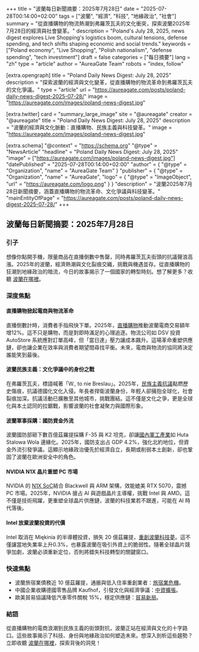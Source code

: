 +++
title = "波蘭每日新聞摘要：2025年7月28日"
date = "2025-07-28T00:14:00+02:00"
tags = ["波蘭", "經濟", "科技", "地緣政治", "社會"]
summary = "從直播購物的物流熱潮到弗羅茨瓦夫的文化衝突，探索波蘭2025年7月28日的經濟與社會變革。"
description = "Poland's July 28, 2025, news digest explores Live Shopping's logistics boom, cultural tensions, defense spending, and tech shifts shaping economic and social trends."
keywords = ["Poland economy", "Live Shopping", "Polish nationalism", "defense spending", "tech investment"]
draft = false
categories = ["每日摘要"]
lang = "zh"
type = "article"
author = "AureaGate Team"
robots = "index, follow"

[extra.opengraph]
title = "Poland Daily News Digest: July 28, 2025"
description = "探索波蘭的經濟與文化變革，從直播購物的物流革命到弗羅茨瓦夫的文化爭議。"
type = "article"
url = "https://aureagate.com/posts/poland-daily-news-digest-2025-07-28/"
image = "https://aureagate.com/images/poland-news-digest.jpg"

[extra.twitter]
card = "summary_large_image"
site = "@aureagate"
creator = "@aureagate"
title = "Poland Daily News Digest: July 28, 2025"
description = "波蘭的經濟與文化脈動：直播購物、民族主義與科技變革。"
image = "https://aureagate.com/images/poland-news-digest.jpg"

[extra.schema]
"@context" = "https://schema.org"
"@type" = "NewsArticle"
"headline" = "Poland Daily News Digest: July 28, 2025"
"image" = ["https://aureagate.com/images/poland-news-digest.jpg"]
"datePublished" = "2025-07-28T00:14:00+02:00"
"author" = { "@type" = "Organization", "name" = "AureaGate Team" }
"publisher" = { "@type" = "Organization", "name" = "AureaGate", "logo" = { "@type" = "ImageObject", "url" = "https://aureagate.com/logo.png" } }
"description" = "波蘭2025年7月28日新聞摘要，涵蓋直播購物的物流革命、文化爭議與科技變革。"
"mainEntityOfPage" = "https://aureagate.com/posts/poland-daily-news-digest-2025-07-28/"
+++


## 波蘭每日新聞摘要：2025年7月28日

### 引子
想像你點開手機，限量商品在直播倒數中售罄，同時弗羅茨瓦夫街頭的抗議聲浪高漲。2025年的波蘭，經濟熱潮與文化裂痕交織，挑戰與機遇並存。從直播購物的狂潮到地緣政治的暗流，今日的故事揭示了一個國家的轉型時刻。想了解更多？收聽 <a href="https://aureagate.com/posts/280725-news-podcast/">波蘭在哪裡</a>。

### 深度焦點

#### 直播購物掀起電商與物流革命
直播倒數計時，消費者手指飛快下單。2025年，<a href="https://aureagate.com/posts/live-shopping-revolutionizes-logistics-ecommerce/">直播購物</a>推動波蘭電商交易額年增12%。這不只是購物，而是對即時滿足的心理追逐。物流公司如 DSV 投資 AutoStore 系統應對訂單高峰，但「當日達」壓力讓成本飆升。這場革命重塑供應鏈，卻也讓企業在效率與消費者期望間尋找平衡。未來，電商與物流的協同將決定誰能笑到最後。

#### 波蘭民族主義：文化爭議中的身份之戰
在弗羅茨瓦夫，標語喊著「W., to nie Breslau」。2025年，<a href="https://aureagate.com/posts/polish-nationalism-cultural-identity-conflict/">民族主義抗議</a>點燃歷史傷痕，抗議德國化文化入侵。年長者捍衛波蘭身份，年輕人卻擁抱全球化，社會裂痕加深。抗議活動已擴散至其他城市，挑戰團結。這不僅是文化之爭，更是全球化與本土認同的拉鋸戰，影響波蘭的社會凝聚力與國際形象。

#### 波蘭軍事採購：國防資金外流
波蘭國防部砸下數百億茲羅提採購 F-35 與 K2 坦克，卻讓<a href="https://aureagate.com/posts/poland-military-procurement-geopolitical-funds-flow/">國內軍工產業</a>如 Huta Stalowa Wola 邊緣化。2025年，國防支出占 GDP 4.2%，強化北約地位，但資金外流引發爭議。這顯示地緣政治優先於經濟自立，長期或削弱本土創新，卻也鞏固了波蘭在歐洲安全中的角色。

#### NVIDIA N1X 晶片重塑 PC 市場
NVIDIA 的 <a href="https://aureagate.com/posts/nvidia-n1x-soc/">N1X SoC</a>結合 Blackwell 與 ARM 架構，效能媲美 RTX 5070，震撼 PC 市場。2025年，NVIDIA 搶占 AI 與遊戲晶片主導權，挑戰 Intel 與 AMD。這不僅是技術飛躍，更重塑全球晶片供應鏈，波蘭的科技業若不跟進，可能在 AI 時代落後。

#### Intel 放棄波蘭投資的代價
Intel 取消在 Miękinia 的半導體投資，損失 20 億茲羅提，<a href="https://aureagate.com/posts/intel-poland-investment-failure-economic-aftermath/">重創波蘭科技夢</a>。這不僅讓當地失業率上升0.3%，也暴露波蘭在吸引外資上的脆弱性。隨著全球晶片競爭加劇，波蘭必須重新定位，否則將錯失科技轉型的關鍵窗口。

### 快速焦點
- 波蘭旅宿業債務近 10 億茲羅提，通脹與低入住率重創業者：<a href="https://aureagate.com/posts/poland-hospitality-debt-crisis/">旅宿業危機</a>。
- 中國企業收購德國零售品牌 Kaufhof，引發文化與經濟爭議：<a href="https://aureagate.com/posts/chinese-acquisition-german-retail-globalization/">中資擴張</a>。  
- 歐美貿易協議降低汽車零件關稅 15%，穩定供應鏈：<a href="https://aureagate.com/posts/eu-us-trade-agreement-averts-trade-war/">貿易新局</a>。  

### 結語
從直播購物的電商浪潮到民族主義的街頭對抗，波蘭正站在經濟與文化的十字路口。這些故事揭示了科技、身份與地緣政治如何塑造未來。想深入剖析這些趨勢？立即收聽 <a href="https://aureagate.com/posts/280725-news-podcast/">波蘭在哪裡</a>，探索背後的洞見！